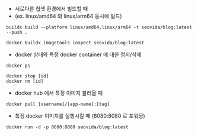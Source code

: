 
* 서로다른 칩셋 환경에서 빌드할 때 
* (ex. linux/amd64 와 linux/arm64 동시에 빌드)
```
buildx build --platform linux/amd64,linux/arm64 -t seovida/blog:latest --push .
```

```
docker buildx imagetools inspect seovida/blog:latest
```

* docker 상태와 특정 docker container 에 대한 정지/삭제 
```
docker ps 

docker stop [id]
docker rm [id]
```

* docker hub 에서 특정 이미지 불러올 때 
```
docker pull [username]/[app-name]:[tag]
```

* 특정 docker 이미지를 실행시킬 때 (8080:8080 로 포워딩)
```
docker run -d -p 8080:8080 seovida/blog:latest
```




